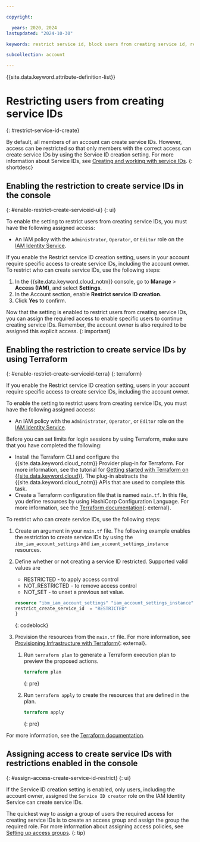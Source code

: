 ```yaml
---

copyright:

  years: 2020, 2024
lastupdated: "2024-10-30"

keywords: restrict service id, block users from creating service id, restrict service id creation

subcollection: account

---
```


{{site.data.keyword.attribute-definition-list}}

# Restricting users from creating service IDs
{: #restrict-service-id-create}

By default, all members of an account can create service IDs. However, access can be restricted so that only members with the correct access can create service IDs by using the Service ID creation setting. For more information about Service IDs, see [Creating and working with service IDs](/docs/account?topic=account-serviceids).
{: shortdesc}



## Enabling the restriction to create service IDs in the console
{: #enable-restrict-create-serviceid-ui}
{: ui}

To enable the setting to restrict users from creating service IDs, you must have the following assigned access:

* An IAM policy with the `Administrator`, `Operator`, or `Editor` role on the [IAM Identity Service](/docs/account?topic=account-account-services#identity-service-account-management).

If you enable the Restrict service ID creation setting, users in your account require specific access to create service IDs, including the account owner. To restrict who can create service IDs, use the following steps:

1. In the {{site.data.keyword.cloud_notm}} console, go to **Manage** > **Access (IAM)**, and select **Settings**.
1. In the Account section, enable **Restrict service ID creation**.
1. Click **Yes** to confirm.

Now that the setting is enabled to restrict users from creating service IDs, you can assign the required access to enable specific users to continue creating service IDs. Remember, the account owner is also required to be assigned this explicit access.
{: important}

## Enabling the restriction to create service IDs by using Terraform
{: #enable-restrict-create-serviceid-terra}
{: terraform}

If you enable the Restrict service ID creation setting, users in your account require specific access to create service IDs, including the account owner.

To enable the setting to restrict users from creating service IDs, you must have the following assigned access:

- An IAM policy with the `Administrator`, `Operator`, or `Editor` role on the [IAM Identity Service](/docs/account?topic=account-account-services#identity-service-account-management).

Before you can set limits for login sessions by using Terraform, make sure that you have completed the following:

- Install the Terraform CLI and configure the {{site.data.keyword.cloud_notm}} Provider plug-in for Terraform. For more information, see the tutorial for [Getting started with Terraform on {{site.data.keyword.cloud}}](/docs/ibm-cloud-provider-for-terraform?topic=ibm-cloud-provider-for-terraform-getting-started). The plug-in abstracts the {{site.data.keyword.cloud_notm}} APIs that are used to complete this task.
- Create a Terraform configuration file that is named `main.tf`. In this file, you define resources by using HashiCorp Configuration Language. For more information, see the [Terraform documentation](https://developer.hashicorp.com/terraform/language){: external}.

To restrict who can create service IDs, use the following steps:

1. Create an argument in your `main.tf` file. The following example enables the restriction to create service IDs by using the `ibm_iam_account_settings` and `iam_account_settings_instance` resources.
1. Define whether or not creating a service ID restricted. Supported valid values are
   * RESTRICTED - to apply access control
   * NOT_RESTRICTED - to remove access control
   * NOT_SET - to unset a previous set value.

   ```terraform
   resource "ibm_iam_account_settings" "iam_account_settings_instance" {
   restrict_create_service_id  = "RESTRICTED"
   }
   ```
   {: codeblock}

1. Provision the resources from the `main.tf` file. For more information, see [Provisioning Infrastructure with Terraform](https://developer.hashicorp.com/terraform/cli/run){: external}.

   1. Run `terraform plan` to generate a Terraform execution plan to preview the proposed actions.

      ```terraform
      terraform plan
      ```
      {: pre}

   1. Run `terraform apply` to create the resources that are defined in the plan.

      ```terraform
      terraform apply
      ```
      {: pre}

For more information, see the [Terraform documentation](https://registry.terraform.io/providers/IBM-Cloud/ibm/latest/docs/resources/iam_account_settings#restrict_create_service_id).


## Assigning access to create service IDs with restrictions enabled in the console
{: #assign-access-create-service-id-restrict}
{: ui}

If the Service ID creation setting is enabled, only users, including the account owner, assigned the `Service ID creator` role on the IAM Identity Service can create service IDs.

The quickest way to assign a group of users the required access for creating service IDs is to create an access group and assign the group the required role. For more information about assigning access policies, see [Setting up access groups](/docs/account?topic=account-groups).
{: tip}
